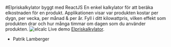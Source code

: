 #Elpriskalkylator byggt med ReactJS
En enkel kalkylator för att beräka elkostnaden för en produkt. Applikationen visar var produkten kostar per dygn, per vecka, per månad & per år. 
Fyll i ditt kilowattpris, vilken effekt som produkten drar och hur många timmar om dagen som du använder produkten. 
![elcalc](https://cloud.githubusercontent.com/assets/972198/22713139/88c968ce-ed87-11e6-943e-cd2592aa85c6.png)
Live demo [Elpriskalkylator](http://patriklamberger.se/elpris/).

- Patrik Lamberger